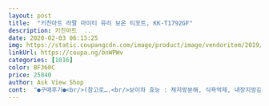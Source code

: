 ```yaml
---
layout: post 
title:  "키친아트 라팔 마이티 유리 보온 티포트, KK-T1792GF" 
description: 키친아트  ..
date: 2020-02-03 06:13:25 
img: https://static.coupangcdn.com/image/product/image/vendoritem/2019/03/11/4345123356/630555c5-c831-4914-b3c4-ae96ef0dbab4.jpg 
linkUrl: https://coupa.ng/bnWPWv 
categories: [1016] 
color: BF360C 
price: 25840 
author: Ask View Shop 
cont:  "●구매후기●<br/>(참고로….<br/>보이차 효능 : 체지방분해, 식욕억제, 내장지방감소, 콜레스테롤 개선…ㅎㅎㅎ)<br/>+더 사용해본 후<br/>6개월 정도 사용한 후기 입니다<br/>가격 : 19900원 쯤.<br/>.<br/><br/>걱정하며 샀습니다.<br/><br/>구매일 : 2019년 8월 26일<br/>그동안 이런게 귀찮아서 차를 거의 안마시고 있었어요.<br/><br/>그래도 보통의 포트보다 입구가 훨씬 넓어서 괜찮네요.<br/><br/>그래서 그런지 언제는 제가 커피를 마시려고 물을 끓인 후<br/>그러면 얼마 지나지 않아 불이 100도로 부글부글 끓어 오르는데요.<br/><br/>그런데 이 키친아트 라팔 마이티유리 보온 티포트는 그럴필요가 없어요.<br/><br/>그런데 지금까지 사용하며 딱히 불편했던 점 이라고는<br/>그리고 뚜껑과 다시 결합 후 뚜껑을 닫아 적당히 물을 채우고 손잡이 쪽에 있는 전원버튼을 켰어요.<br/><br/>그리고 유리부분 위쪽으로 아무 구조물이 없이 뚜껑 열면 깨끗해요.<br/> 씻을때 더 좋을거 같아요.<br/><br/>그리고 추위가 많이 풀렸다고 하지만 아직은 겨울은 겨울이라 그런지 저는 여전히 춥기만한 하루히루 인데요.<br/><br/>근데 뚜껑이 아주 커서 물 넣기는 크게 불편하지 않네요.<br/><br/>근데 콘센트가 조금 짧은 편 이어서 콘센트가 멀리 있는 분들은<br/>끓인 후 좀 지난 (온도 유지된)물을 넣었더니 약간 쇠맛.<br/>.<br/>?ㅠㅠ이<br/>났습니다ㅜㅜ<br/>덕분인지 무게도 좀 가벼운건 좋네요.<br/><br/>동글동글 예쁜 디자인에 유리재질이라 인테리어효과도 좋아요.<br/><br/>마실 때는 너무 뜨거워서 호~호~ 식혀가며 먹는 것이 반복이라<br/>매번 끓는 물을 만들지 않아도 되고 1.<br/>7L의 넉넉한 용량에 한번에 많이 끓여서 이 보온 버튼만 눌러주면<br/>매번 차를 마실 때 마다 물을 부글부글 끓이고 차를 만들어서<br/>물론 저는 온도유지기능을 애용하는 편이 아니라 그냥 넘어가지만<br/>물을 700?넘게 담지 말라고 했는데<br/>물을 끓이고 난 후 한번 물로 헹궈준 후 보관하는데요<br/>물이 샌다, 이물질이 있다 등 안좋은 후기가 여럿 있어서<br/>비추에요ㅠ<br/>사실은, 쫌 잘못샀어요.<br/><br/>색깔은 약간 갈색이라.<br/>.<br/> 별로 맘엔 안드네요.<br/>.<br/>ㅋ<br/>씻기가 약간 힘들다는거ㅎㅎ<br/>씻어보니 유리부분은 아주 씻기가 좋아요.<br/> 그건 좋은데.<br/>.<br/> 플라스틱부분 마감이 엉망이네요... <br/> 유리포트를 잡고 있는 플라스틱이 날카로워서 손을 긁혔어요.<br/>.<br/><br/>아무래도 커피포트의 공통점이지 않나요.<br/>.<br/>?<br/>아쉽... <br/>.<br/><br/>아이가 분유를 끊어서 그냥 이걸 샀어요.<br/><br/>언제든지 따뜻한 차를 마실 수 있어요.<br/>ㅎㅎㅎ<br/>외에는 물 끓일때도 불 들어와서 예쁘구요<br/>요즘 같은 날씨에 따뜻한 차를 하루 종일 먹고 싶어서 이번에 티포트를 구입했어요.<br/><br/>은근 물이 많이 들어가서 그럴 일은 별로 없을 것 같아요<br/>이상하게 밑바닥에 하얗게 뭔가가 생기더라구요.<br/>.<br/><br/>이제 또 평소와 같이 호~~~호~~불어서 식혀가면서 차를 마시면 되지만!!!<br/>이제 이 티포트를 주방에 놓아두고 언제든 따뜻한 차를 마실 수 있어요.<br/><br/>일단 구매한 제품을 세척하고 뚜껑에 붙어있는 티망을 밀어서 뚜껑과 분리 시킨 후 티망에 보이차를 넣었어요.<br/><br/>자동 전원장치가 있어 물이 다 끓으면 자동으로 전원이 차단되어 자동으로 꺼집니다.<br/><br/>저는 늘 포트살때는 뚜껑을 완전히 뽑아서 열 수 있는 제품으로 고르는데 이게 그런건줄 알고 샀더니 다른것들처럼  손잡이쪽에 경첩이 있어서 붙어 있는 모델이네요.<br/>.<br/><br/>저는 입구가 좁고 뚜껑이 붙어 있으면 물 넣기도 불편하고 씻기도 불편해서 안좋아하거든요.<br/><br/>저는 커피보다는 차를 좋아하는 편인데요.<br/><br/>제가 가장 마음에 드는 기능!!! 이 티포트는 아래에 있는 버튼을 누르면 80도로 보온 유지가 가능해서<br/>좀더 써보고 특이 사항 있으면 후기 또 남길게요~<br/>지난번거가 너무 일찍 고장났거든요.<br/> 한 2년도 못쓴거 같은데.<br/> 분해해 보니 설계도 특이하고.<br/>.<br/> 역시 기능 많은걸 싸게 사서 그런가 싶어서 기능이 좀 단순한걸로 고른건데 온도 올라가는걸 알려주는 창이 없는건 조~금 아쉽네요.<br/> ㅎ<br/>지난번것보다 좀더 저렴한대신 (지난번거는 26000원 정도) 온도를 알려주는 LED창이 없고 40도 60도 80도 90도 100도 하는 식으로 약간의 온도 조절이 됬는데 이건 100도로 끓이고 80도로 보온이 됩니다.<br/><br/>직전에 쓰던 것도 키친아트 라팔인데 그건 차망 넣고 위에 뚜껑을 덮는거였거든요? 그래서 그 작은 뚜껑만 열고 물을 부어도 되는거였는데 이건 차망과 뚜껑을 슬라이드로 결착하고 쓰는 스타일이네요.<br/>.<br/> 음.<br/>.<br/> 이게 어떤 장점이 있는지 아직 감이 없어요.<br/><br/>집에서 차를 마시려면 이게 은근히 번거로워서 잘 안마시게 되더라구요.<br/><br/>차를 끓여먹을 수 있게 망이 있는 점이 제일 좋았습니다<br/>추천드립니다ㅜ<br/>커피를 중간쯤 마셨을때 물 조금만 더 넣을까 싶어<br/>커피를 타고 계속 온도 유지하는 버튼 눌러뒀다가<br/>크게 신경쓰는 편은 아니라 ㅋ<br/>혹시라도 온도유지기능이 필수다 하시는 분들은 좀 더 알아보시길<br/>(참고로….<br/>보이차 효능 : 체지방분해, 식욕억제, 내장지방감소, 콜레스테롤 개선…ㅎㅎㅎ)<br/>+더 사용해본 후<br/>6개월 정도 사용한 후기 입니다<br/>가격 : 19900원 쯤.<br/>.<br/><br/>걱정하며 샀습니다.<br/><br/>구매일 : 2019년 8월 26일<br/>그동안 이런게 귀찮아서 차를 거의 안마시고 있었어요.<br/><br/>그래도 보통의 포트보다 입구가 훨씬 넓어서 괜찮네요.<br/><br/>그래서 그런지 언제는 제가 커피를 마시려고 물을 끓인 후<br/>그러면 얼마 지나지 않아 불이 100도로 부글부글 끓어 오르는데요.<br/><br/>그런데 이 키친아트 라팔 마이티유리 보온 티포트는 그럴필요가 없어요.<br/><br/>그런데 지금까지 사용하며 딱히 불편했던 점 이라고는<br/>그리고 뚜껑과 다시 결합 후 뚜껑을 닫아 적당히 물을 채우고 손잡이 쪽에 있는 전원버튼을 켰어요.<br/><br/>그리고 유리부분 위쪽으로 아무 구조물이 없이 뚜껑 열면 깨끗해요.<br/> 씻을때 더 좋을거 같아요.<br/><br/>그리고 추위가 많이 풀렸다고 하지만 아직은 겨울은 겨울이라 그런지 저는 여전히 춥기만한 하루히루 인데요.<br/><br/>근데 뚜껑이 아주 커서 물 넣기는 크게 불편하지 않네요.<br/><br/>근데 콘센트가 조금 짧은 편 이어서 콘센트가 멀리 있는 분들은<br/>끓인 후 좀 지난 (온도 유지된)물을 넣었더니 약간 쇠맛.<br/>.<br/>?ㅠㅠ이<br/>났습니다ㅜㅜ<br/>덕분인지 무게도 좀 가벼운건 좋네요.<br/><br/>동글동글 예쁜 디자인에 유리재질이라 인테리어효과도 좋아요.<br/><br/>마실 때는 너무 뜨거워서 호~호~ 식혀가며 먹는 것이 반복이라<br/>매번 끓는 물을 만들지 않아도 되고 1.<br/>7L의 넉넉한 용량에 한번에 많이 끓여서 이 보온 버튼만 눌러주면<br/>매번 차를 마실 때 마다 물을 부글부글 끓이고 차를 만들어서<br/>물론 저는 온도유지기능을 애용하는 편이 아니라 그냥 넘어가지만<br/>물을 700?넘게 담지 말라고 했는데<br/>물을 끓이고 난 후 한번 물로 헹궈준 후 보관하는데요<br/>물이 샌다, 이물질이 있다 등 안좋은 후기가 여럿 있어서<br/>비추에요ㅠ<br/>사실은, 쫌 잘못샀어요.<br/><br/>색깔은 약간 갈색이라.<br/>.<br/> 별로 맘엔 안드네요.<br/>.<br/>ㅋ<br/>씻기가 약간 힘들다는거ㅎㅎ<br/>씻어보니 유리부분은 아주 씻기가 좋아요.<br/> 그건 좋은데.<br/>.<br/> 플라스틱부분 마감이 엉망이네요... <br/> 유리포트를 잡고 있는 플라스틱이 날카로워서 손을 긁혔어요.<br/>.<br/><br/>아무래도 커피포트의 공통점이지 않나요.<br/>.<br/>?<br/>아쉽... <br/>.<br/><br/>아이가 분유를 끊어서 그냥 이걸 샀어요.<br/><br/>언제든지 따뜻한 차를 마실 수 있어요.<br/>ㅎㅎㅎ<br/>외에는 물 끓일때도 불 들어와서 예쁘구요<br/>요즘 같은 날씨에 따뜻한 차를 하루 종일 먹고 싶어서 이번에 티포트를 구입했어요.<br/><br/>은근 물이 많이 들어가서 그럴 일은 별로 없을 것 같아요<br/>이상하게 밑바닥에 하얗게 뭔가가 생기더라구요.<br/>.<br/><br/>이제 또 평소와 같이 호~~~호~~불어서 식혀가면서 차를 마시면 되지만!!!<br/>이제 이 티포트를 주방에 놓아두고 언제든 따뜻한 차를 마실 수 있어요.<br/><br/>일단 구매한 제품을 세척하고 뚜껑에 붙어있는 티망을 밀어서 뚜껑과 분리 시킨 후 티망에 보이차를 넣었어요.<br/><br/>자동 전원장치가 있어 물이 다 끓으면 자동으로 전원이 차단되어 자동으로 꺼집니다.<br/><br/>저는 늘 포트살때는 뚜껑을 완전히 뽑아서 열 수 있는 제품으로 고르는데 이게 그런건줄 알고 샀더니 다른것들처럼  손잡이쪽에 경첩이 있어서 붙어 있는 모델이네요.<br/>.<br/><br/>저는 입구가 좁고 뚜껑이 붙어 있으면 물 넣기도 불편하고 씻기도 불편해서 안좋아하거든요.<br/><br/>저는 커피보다는 차를 좋아하는 편인데요.<br/><br/>제가 가장 마음에 드는 기능!!! 이 티포트는 아래에 있는 버튼을 누르면 80도로 보온 유지가 가능해서<br/>좀더 써보고 특이 사항 있으면 후기 또 남길게요~<br/>지난번거가 너무 일찍 고장났거든요.<br/> 한 2년도 못쓴거 같은데.<br/> 분해해 보니 설계도 특이하고.<br/>.<br/> 역시 기능 많은걸 싸게 사서 그런가 싶어서 기능이 좀 단순한걸로 고른건데 온도 올라가는걸 알려주는 창이 없는건 조~금 아쉽네요.<br/> ㅎ<br/>지난번것보다 좀더 저렴한대신 (지난번거는 26000원 정도) 온도를 알려주는 LED창이 없고 40도 60도 80도 90도 100도 하는 식으로 약간의 온도 조절이 됬는데 이건 100도로 끓이고 80도로 보온이 됩니다.<br/><br/>직전에 쓰던 것도 키친아트 라팔인데 그건 차망 넣고 위에 뚜껑을 덮는거였거든요? 그래서 그 작은 뚜껑만 열고 물을 부어도 되는거였는데 이건 차망과 뚜껑을 슬라이드로 결착하고 쓰는 스타일이네요.<br/>.<br/> 음.<br/>.<br/> 이게 어떤 장점이 있는지 아직 감이 없어요.<br/><br/>집에서 차를 마시려면 이게 은근히 번거로워서 잘 안마시게 되더라구요.<br/><br/>차를 끓여먹을 수 있게 망이 있는 점이 제일 좋았습니다<br/>추천드립니다ㅜ<br/>커피를 중간쯤 마셨을때 물 조금만 더 넣을까 싶어<br/>커피를 타고 계속 온도 유지하는 버튼 눌러뒀다가<br/>크게 신경쓰는 편은 아니라 ㅋ<br/>혹시라도 온도유지기능이 필수다 하시는 분들은 좀 더 알아보시길<br/>" 
---
```

